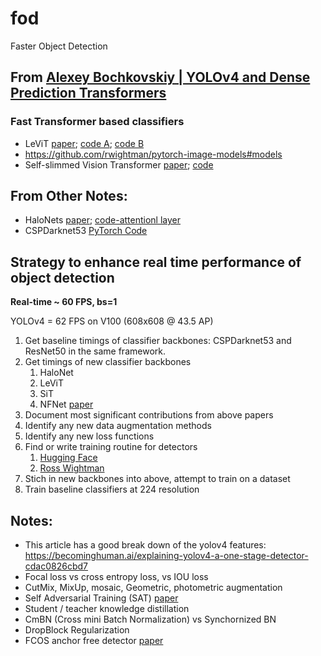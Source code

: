 # fod
Faster Object Detection

## From [Alexey Bochkovskiy | YOLOv4 and Dense Prediction Transformers](https://www.youtube.com/watch?v=nxOzeTmqe3Y)

### Fast Transformer based classifiers

* LeViT [paper](https://arxiv.org/abs/2104.01136);  [code A](https://github.com/facebookresearch/LeViT); [code  B](https://github.com/rwightman/pytorch-image-models/blob/master/timm/models/levit.py)
* https://github.com/rwightman/pytorch-image-models#models
* Self-slimmed Vision Transformer [paper](https://arxiv.org/abs/2111.12624); [code](https://github.com/Sara-Ahmed/SiT)

## From Other Notes:

* HaloNets [paper](https://arxiv.org/abs/2103.12731);  [code-attentionl layer](https://github.com/lucidrains/halonet-pytorch)
* CSPDarknet53 [PyTorch Code](https://rwightman.github.io/pytorch-image-models/models/csp-darknet/) 


## Strategy to enhance real time performance of object detection

**Real-time ~ 60 FPS, bs=1** 

YOLOv4 = 62 FPS on V100 (608x608 @ 43.5 AP)

1. Get baseline timings of classifier backbones: CSPDarknet53 and ResNet50 in the same framework.
2. Get timings of new classifier backbones
   1. HaloNet
   2. LeViT
   3. SiT
   4. NFNet [paper](https://arxiv.org/pdf/2102.06171.pdf)
3. Document most significant contributions from above papers
4. Identify any new data augmentation methods
5. Identify any new loss functions
6. Find or write training routine for detectors
   1. [Hugging Face]()
   2. [Ross Wightman](https://github.com/rwightman/pytorch-image-models)
7. Stich in new backbones into above, attempt to train on a dataset
8. Train baseline classifiers at 224 resolution


## Notes:
 * This article has a good break down of the yolov4 features: https://becominghuman.ai/explaining-yolov4-a-one-stage-detector-cdac0826cbd7
 * Focal loss vs cross entropy loss, vs IOU loss
 * CutMix, MixUp, mosaic, Geometric, photometric augmentation
 * Self Adversarial Training (SAT) [paper](https://arxiv.org/pdf/1911.06470.pdf)
 * Student / teacher knowledge distillation
 * CmBN (Cross mini Batch Normalization) vs Synchornized BN 
 * DropBlock Regularization
 * FCOS anchor free detector [paper](https://arxiv.org/pdf/2006.09214.pdf)
